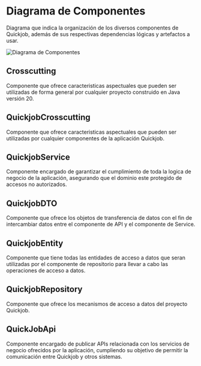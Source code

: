 # Diagrama de Componentes

Diagrama que indica la organización de los diversos componentes de Quickjob, además de sus respectivas dependencias lógicas y artefactos a usar.

![Diagrama de Componentes](https://github.com/F3liP3L/Software2-QuickJob-Documentacion/blob/main/assets/diseño-arquitectonico/Diagrama-De-Componentes.png)

## Crosscutting

Componente que ofrece caracteristicas aspectuales que pueden ser utilizadas de forma general por cualquier proyecto construido en Java versión 20.

## QuickjobCrosscutting

Componente que ofrece caracteristicas aspectuales que pueden ser utilizadas por cualquier componentes de la aplicación Quickjob.

## QuickjobService

Componente encargado de garantizar el cumplimiento de toda la logica de negocio de la aplicación, asegurando que el dominio este protegido de accesos no autorizados.

## QuickjobDTO

Componente que ofrece los objetos de transferencia de datos con el fin de intercambiar datos entre el componente de API y el componente de Service.

## QuickjobEntity

Componente que tiene todas las entidades de acceso a datos que seran utilizadas por el componente de repositorio para llevar a cabo las operaciones de acceso a datos.

## QuickjobRepository

Componente que ofrece los mecanismos de acceso a datos del proyecto Quickjob.

## QuickJobApi

Componente encargado de publicar APIs relacionada con los servicios de negocio ofrecidos por la aplicación, cumpliendo su objetivo de permitir la comunicación entre Quickjob y otros sistemas.

